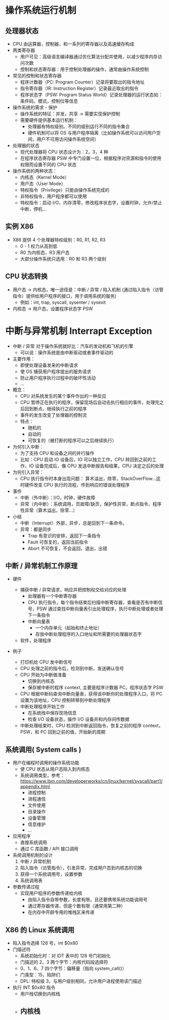 # 操作系统运行机制

## 处理器状态
- CPU 由运算器，控制器，和一系列的寄存器以及高速缓存构成
- 两类寄存器
  - 用户可见：高级语言编译器通过优化算法分配并使用，以减少程序内存访问次数
  - 控制和状态寄存器：用于控制处理器的操作，通常由操作系统控制
- 常见的控制和状态寄存器
  - 程序计数器（PC: Program Counter）记录将要取出的指令地址
  - 指令寄存器（IR: Instruction Register）记录最近取出的指令
  - 程序状态字（PSW: Program Status World）记录处理器的运行状态如：条件码，模式，控制位等信息
- 操作系统的需求 - 保护
  - 操作系统的特征：并发，共享 -> 需要实现保护控制
  - 需要硬件提供基本运行机制：
    - 处理器有特权级别。不同的级别运行不同的指令集合
    - 硬件机制可以将 OS 与用户程序隔离（比如操作系统可以访问用户空间，用户不可用访问操作系统空间）
- 处理器的状态
  - 现代处理器将 CPU 状态设计为：2，3，4 种
  - 在程序状态寄存器 PSW 中专门设置一位，根据程序对资源和指令的使用权限而设置不同的 CPU 状态
- 操作系统的两种状态：
  - 内核态（Kernel Mode）
  - 用户态（User Mode）
  - 特权指令（Privilege）只能由操作系统完成的
  - 非特权指令，用户程序都可以使用
  - 特权指令：启动 I/O，内存清零，修改程序状态字，设置时钟，允许/禁止中断，停机...
    
## 实例 X86
- X86 提供 4 个处理器特权级别：R0, R1, R2, R3
  - 0 - 1 权力从高到低
  - R0 为内核态，R3 用户态
  - 大部分操作系统只选用：R0 和 R3 两个级别

## CPU 状态转换
  - 用户态 -> 内核态，唯一途径是：中断 / 异常 / 陷入机制 (通过陷入指令（访管指令）提供给用户程序的接口，用于调用系统的服务)
    - 例如：int, trap, syscall, sysenter / sysexit
  - 内核态 -> 用户态，设置程序状态字 PSW


# 中断与异常机制 Interrapt Exception
  - 中断 / 异常 对于操作系统就好比：汽车的发动机和飞机的引擎
    - 可以说：操作系统是由中断驱动或者事件驱动的
  - 主要作用：
    - 即使处理设备发来的中断请求
    - 使 OS 捕获用户程序提出的服务请求
    - 防止用户程序执行过程中的破坏性活动
    - ...
  - 概念：
    - CPU 对系统发生的某个事件作出的一种反应
    - CPU 暂停正在执行的程序，保留现场后自动去执行相应的事件，处理完之后回到断点，继续执行之前的程序
    - 事件的发生改变了处理器的控制流
    - 特点：
      - 随机的
      - 自动的
      - 可恢复的（被打断的程序可以之后继续执行）
  - 为何引入中断：
    - 为了支持 CPU 和设备之间的并行操作
    - 比如：CPU 启动 IO 设备后，IO 可以独立工作，CPU 转回到之前的工作，IO 设备完成后，像 CPU 发送中断报告和结果，CPU 决定之后的处理
  - 为何引入异常：
    - CPU 执行指令时本身出现问题：
      算术溢出，除零，StackOverFlow...这时硬件改变 CPU 执行的流程，传到响应的错误处理程序
  - 事件
    - 中断（外中断）：I/O，时钟，硬件故障
    - 异常（内中断）：系统调用，页故障/缺页，保护性异常，断点指令，程序性异常（算术溢出，除零...）
  - 小结
    - 中断（Interrupt）外部，异步，总是回到下一条命令。
    - 异常：都是同步
      - Trap 有意识的安排，返回下一条指令
      - Fault 可恢复的，返回当前指令
      - Abort 不可恢复，不会返回，退出，出错


## 中断 / 异常机制工作原理
- 硬件
  - 捕获中断 / 异常请求，响应并把控制权交给对应的处理
    - 处理器有一个中断寄存器
    - CPU 执行指令，每个指令结束后扫描中断寄存器，查看是否有中断信号，PSW 通过查找中断向量表引出处理程序，执行中断处理或者处理下一条指令
    - 中断向量表
      - 一个内存单元（起始和终止地址）
      - 存放中断处理程序的入口地址和所需要的处理器状态字
  - 软件，处理程序

- 例子
  - 打印机给 CPU 发中断信号
  - CPU 处理之前的指令后，检测到中断，发送确认信号
  - CPU 开始为中断做准备
    - 切换到内核态
    - 保存被中断的程序 context, 主要是程序计数器 PC，程序状态字 PSW
  - CPU 根据中断码查询中断向量表，获得该中断你的处理程序入口，将 PC 设置为该地址，CPU 控制转移到中断处理程序
  - 中断处理程序开始工作
    - 在系统栈中保存现场信息
    - 检查 I/O 设备状态，操作 I/O 设备并和内存间传数据
  - 中断处理结束时，CPU 检测到中断返回指令，恢复之前的程序 context，PSW，和 PC 回到之前的值，开始新的周期


## 系统调用( System calls )
- 用户在编程时调用的操作系统功能
  - 使 CPU 状态从用户态陷入到内核态
  - 系统调用类型，参考：https://www.ibm.com/developerworks/cn/linux/kernel/syscall/part1/appendix.html
    - 进程控制
    - 进程通信
    - 文件使用
    - 目录操作
    - 设备管理
    - 信息维护
    - ...
- 应用程序
  - 直接系统调用
  - 通过 C 库函数 / API 接口调用
- 系统调用机制的设计
  1. 中断 / 异常机制
  2. 陷入指令（访管指令），引发异常，完成用户态到内核态的切换
  3. 获得一个系统调用号，设置参数
  4. 系统调用表
- 参数传递过程
  - 实现用户程序的参数传递给内核
    - 由陷入指令自带参数，长度有限，且还要携带系统功能调用号
    - 通过寄存器传递，但是个数有限（通常用第二种）
    - 在内存中开辟专用的堆栈区来传递


## X86 的 Linux 系统调用
- 陷入指令选择 128 号，int $0x80
- 门描述符
  - 系统初始化时：对 IDT 表中的 128 号门初始化
  - 门描述的 2、3 两个字节：内核代码段选择符
  - 0、1、6、7 四个字节：偏移量（指向 system_call()）
  - 门类型：15，陷阱们
  - DPL: 特权级 3，与用户级别相同，允许用户进程使用该门描述
- 执行 INT $0x80 指令
  - 用户栈切换到内核栈
  - 内核栈
    - 





















